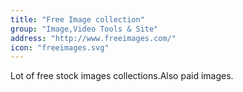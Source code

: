 ```yaml
---
title: "Free Image collection"
group: "Image,Video Tools & Site"
address: "http://www.freeimages.com/"
icon: "freeimages.svg"
---
```


Lot of free stock images collections.Also paid images.
